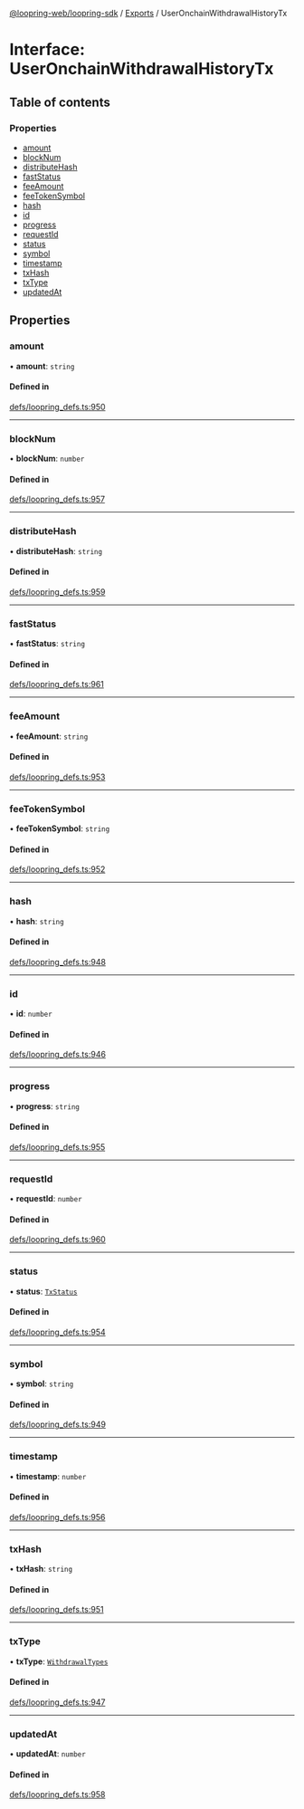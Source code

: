 [@loopring-web/loopring-sdk](../README.md) / [Exports](../modules.md) / UserOnchainWithdrawalHistoryTx

# Interface: UserOnchainWithdrawalHistoryTx

## Table of contents

### Properties

- [amount](UserOnchainWithdrawalHistoryTx.md#amount)
- [blockNum](UserOnchainWithdrawalHistoryTx.md#blocknum)
- [distributeHash](UserOnchainWithdrawalHistoryTx.md#distributehash)
- [fastStatus](UserOnchainWithdrawalHistoryTx.md#faststatus)
- [feeAmount](UserOnchainWithdrawalHistoryTx.md#feeamount)
- [feeTokenSymbol](UserOnchainWithdrawalHistoryTx.md#feetokensymbol)
- [hash](UserOnchainWithdrawalHistoryTx.md#hash)
- [id](UserOnchainWithdrawalHistoryTx.md#id)
- [progress](UserOnchainWithdrawalHistoryTx.md#progress)
- [requestId](UserOnchainWithdrawalHistoryTx.md#requestid)
- [status](UserOnchainWithdrawalHistoryTx.md#status)
- [symbol](UserOnchainWithdrawalHistoryTx.md#symbol)
- [timestamp](UserOnchainWithdrawalHistoryTx.md#timestamp)
- [txHash](UserOnchainWithdrawalHistoryTx.md#txhash)
- [txType](UserOnchainWithdrawalHistoryTx.md#txtype)
- [updatedAt](UserOnchainWithdrawalHistoryTx.md#updatedat)

## Properties

### amount

• **amount**: `string`

#### Defined in

[defs/loopring_defs.ts:950](https://github.com/Loopring/loopring_sdk/blob/b7df545/src/defs/loopring_defs.ts#L950)

___

### blockNum

• **blockNum**: `number`

#### Defined in

[defs/loopring_defs.ts:957](https://github.com/Loopring/loopring_sdk/blob/b7df545/src/defs/loopring_defs.ts#L957)

___

### distributeHash

• **distributeHash**: `string`

#### Defined in

[defs/loopring_defs.ts:959](https://github.com/Loopring/loopring_sdk/blob/b7df545/src/defs/loopring_defs.ts#L959)

___

### fastStatus

• **fastStatus**: `string`

#### Defined in

[defs/loopring_defs.ts:961](https://github.com/Loopring/loopring_sdk/blob/b7df545/src/defs/loopring_defs.ts#L961)

___

### feeAmount

• **feeAmount**: `string`

#### Defined in

[defs/loopring_defs.ts:953](https://github.com/Loopring/loopring_sdk/blob/b7df545/src/defs/loopring_defs.ts#L953)

___

### feeTokenSymbol

• **feeTokenSymbol**: `string`

#### Defined in

[defs/loopring_defs.ts:952](https://github.com/Loopring/loopring_sdk/blob/b7df545/src/defs/loopring_defs.ts#L952)

___

### hash

• **hash**: `string`

#### Defined in

[defs/loopring_defs.ts:948](https://github.com/Loopring/loopring_sdk/blob/b7df545/src/defs/loopring_defs.ts#L948)

___

### id

• **id**: `number`

#### Defined in

[defs/loopring_defs.ts:946](https://github.com/Loopring/loopring_sdk/blob/b7df545/src/defs/loopring_defs.ts#L946)

___

### progress

• **progress**: `string`

#### Defined in

[defs/loopring_defs.ts:955](https://github.com/Loopring/loopring_sdk/blob/b7df545/src/defs/loopring_defs.ts#L955)

___

### requestId

• **requestId**: `number`

#### Defined in

[defs/loopring_defs.ts:960](https://github.com/Loopring/loopring_sdk/blob/b7df545/src/defs/loopring_defs.ts#L960)

___

### status

• **status**: [`TxStatus`](../enums/TxStatus.md)

#### Defined in

[defs/loopring_defs.ts:954](https://github.com/Loopring/loopring_sdk/blob/b7df545/src/defs/loopring_defs.ts#L954)

___

### symbol

• **symbol**: `string`

#### Defined in

[defs/loopring_defs.ts:949](https://github.com/Loopring/loopring_sdk/blob/b7df545/src/defs/loopring_defs.ts#L949)

___

### timestamp

• **timestamp**: `number`

#### Defined in

[defs/loopring_defs.ts:956](https://github.com/Loopring/loopring_sdk/blob/b7df545/src/defs/loopring_defs.ts#L956)

___

### txHash

• **txHash**: `string`

#### Defined in

[defs/loopring_defs.ts:951](https://github.com/Loopring/loopring_sdk/blob/b7df545/src/defs/loopring_defs.ts#L951)

___

### txType

• **txType**: [`WithdrawalTypes`](../enums/WithdrawalTypes.md)

#### Defined in

[defs/loopring_defs.ts:947](https://github.com/Loopring/loopring_sdk/blob/b7df545/src/defs/loopring_defs.ts#L947)

___

### updatedAt

• **updatedAt**: `number`

#### Defined in

[defs/loopring_defs.ts:958](https://github.com/Loopring/loopring_sdk/blob/b7df545/src/defs/loopring_defs.ts#L958)
